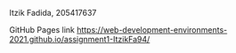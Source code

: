 Itzik Fadida, 205417637

GitHub Pages link https://web-development-environments-2021.github.io/assignment1-ItzikFa94/
